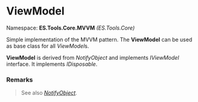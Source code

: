 # ViewModel
Namespace: **ES.Tools.Core.MVVM** *(ES.Tools.Core)*

Simple implementation of the MVVM pattern. The **ViewModel** can be used as base class for all *ViewModel*s.

**ViewModel** is derived from *NotifyObject* and implements *IViewModel* interface. It implements *IDisposable*.

### Remarks

>See also [*NotifyObject*](NotifyObject).